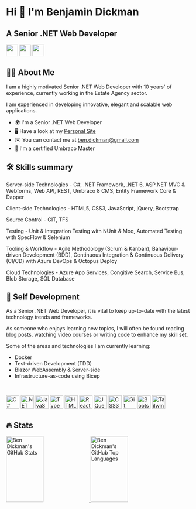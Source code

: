 Hi 👋 I'm Benjamin Dickman
====================

A Senior .NET Web Developer
-------------------------

<p align="left"> <a href="https://www.github.com/bendickman" target="_blank" rel="noreferrer"><img src="https://raw.githubusercontent.com/danielcranney/readme-generator/main/public/icons/socials/github.svg" width="32" height="32" /></a> <a href="https://www.linkedin.com/in/benjamindickman" target="_blank" rel="noreferrer"><img src="https://raw.githubusercontent.com/danielcranney/readme-generator/main/public/icons/socials/linkedin.svg" width="32" height="32" /></a> <a href="https://www.stackoverflow.com/users/5296627/ben-d" target="_blank" rel="noreferrer"><img src="https://raw.githubusercontent.com/danielcranney/readme-generator/main/public/icons/socials/stackoverflow.svg" width="32" height="32" /></a></p>

## 👨‍💻 About Me

I am a highly motivated Senior .NET Web Developer with 10 years' of experience, currently working in the Estate Agency sector.

I am experienced in developing innovative, elegant and scalable web applications.

* 🌍  I'm a Senior .NET Web Developer
* 🖥️  Have a look at my [Personal Site](http://benjamindickman.com)
* ✉️  You can contact me at [ben.dickman@gmail.com](mailto:ben.dickman@gmail.com)
* 🧠  I'm a certified Umbraco Master

## 🛠 Skills summary

Server-side Technologies - C#, .NET Framework, .NET 6, ASP.NET MVC & Webforms, Web API, REST, Umbraco 8 CMS, Entity Framework Core & Dapper

Client-side Technologies - HTML5, CSS3, JavaScript, jQuery, Bootstrap

Source Control - GIT, TFS

Testing - Unit & Integration Testing with NUnit & Moq, Automated Testing with SpecFlow & Selenium

Tooling & Workflow - Agile Methodology (Scrum & Kanban), Bahaviour-driven Development (BDD), Continuous Integration & Continuous Delivery (CI/CD) with Azure DevOps & Octopus Deploy

Cloud Technologies - Azure App Services, Congitive Search, Service Bus, Blob Storage, SQL Database

## 🎨 Self Development

As a Senior .NET Web Developer, it is vital to keep up-to-date with the latest technology trends and frameworks.

As someone who enjoys learning new topics, I will often be found reading blog posts, watching video courses or writing code to enhance my skill set.

Some of the areas and technologies I am currently learning:

- Docker
- Test-driven Development (TDD)
- Blazor WebAssembly & Server-side
- Infrastructure-as-code using Bicep

<br>

<p align="left">
<a href="https://docs.microsoft.com/en-us/dotnet/csharp/" target="_blank" rel="noreferrer"><img src="https://raw.githubusercontent.com/danielcranney/readme-generator/main/public/icons/skills/csharp-colored.svg" width="36" height="36" alt="C#" /></a>
<a href="https://dotnet.microsoft.com/en-us/" target="_blank" rel="noreferrer"><img src="https://raw.githubusercontent.com/danielcranney/readme-generator/main/public/icons/skills/dot-net-colored.svg" width="36" height="36" alt=".NET" /></a>
<a href="https://developer.mozilla.org/en-US/docs/Web/JavaScript" target="_blank" rel="noreferrer"><img src="https://raw.githubusercontent.com/danielcranney/readme-generator/main/public/icons/skills/javascript-colored.svg" width="36" height="36" alt="JavaScript" /></a>
<a href="https://www.typescriptlang.org/" target="_blank" rel="noreferrer"><img src="https://raw.githubusercontent.com/danielcranney/readme-generator/main/public/icons/skills/typescript-colored.svg" width="36" height="36" alt="TypeScript" /></a>
<a href="https://developer.mozilla.org/en-US/docs/Glossary/HTML5" target="_blank" rel="noreferrer"><img src="https://raw.githubusercontent.com/danielcranney/readme-generator/main/public/icons/skills/html5-colored.svg" width="36" height="36" alt="HTML5" /></a>
<a href="https://reactjs.org/" target="_blank" rel="noreferrer"><img src="https://raw.githubusercontent.com/danielcranney/readme-generator/main/public/icons/skills/react-colored.svg" width="36" height="36" alt="React" /></a>
<a href="https://jquery.com/" target="_blank" rel="noreferrer"><img src="https://raw.githubusercontent.com/danielcranney/readme-generator/main/public/icons/skills/jquery-colored.svg" width="36" height="36" alt="JQuery" /></a>
<a href="https://www.w3.org/TR/CSS/#css" target="_blank" rel="noreferrer"><img src="https://raw.githubusercontent.com/danielcranney/readme-generator/main/public/icons/skills/css3-colored.svg" width="36" height="36" alt="CSS3" /></a>
<a href="https://git-scm.com/" target="_blank" rel="noreferrer"><img src="https://raw.githubusercontent.com/danielcranney/readme-generator/main/public/icons/skills/git-colored.svg" width="36" height="36" alt="Git" /></a>
<a href="https://getbootstrap.com/" target="_blank" rel="noreferrer"><img src="https://raw.githubusercontent.com/danielcranney/readme-generator/main/public/icons/skills/bootstrap-colored.svg" width="36" height="36" alt="Bootstrap" /></a>
<a href="https://tailwindcss.com/" target="_blank" rel="noreferrer"><img src="https://raw.githubusercontent.com/danielcranney/readme-generator/main/public/icons/skills/tailwindcss-colored.svg" width="36" height="36" alt="TailwindCSS" /></a>

</p>

## 🔥 Stats
<div width="100%">
<a href="https://github.com/bendickman">
  <img height="180em" width="45%" src="https://github-readme-stats-sigma-five.vercel.app/api?username=bendickman&show_icons=true&theme=noctis_minimus&count_private=true" alt="Ben Dickman's GitHub Stats" />
  <img height="180em" width="45%" src="https://github-readme-stats-sigma-five.vercel.app/api/top-langs/?username=bendickman&theme=noctis_minimus&layout=compact" 
    alt="Ben Dickman's GitHub Top Languages" />
</a>
  </div>
